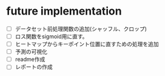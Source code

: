 # future implementation
- [ ] データセット前処理関数の追加(シャッフル、クロップ)
- [ ] ロス関数をsigmoid用に直す。
- [ ] ヒートマップからキーポイント位置に直すための処理を追加
- [ ] 予測の可視化
- [ ] readme作成
- [ ] レポートの作成
